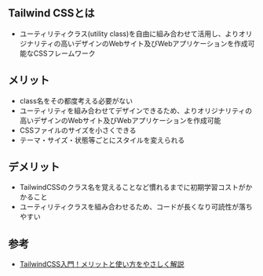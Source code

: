 ## Tailwind CSSとは
* ユーティリティクラス(utility class)を自由に組み合わせて活用し、よりオリジナリティの高いデザインのWebサイト及びWebアプリケーションを作成可能なCSSフレームワーク

## メリット
* class名をその都度考える必要がない
* ユーティリティを組み合わせてデザインできるため、よりオリジナリティの高いデザインのWebサイト及びWebアプリケーションを作成可能
* CSSファイルのサイズを小さくできる
* テーマ・サイズ・状態等ごとにスタイルを変えられる

## デメリット
* TailwindCSSのクラス名を覚えることなど慣れるまでに初期学習コストがかかること
* ユーティリティクラスを組み合わせるため、コードが長くなり可読性が落ちやすい

## 参考
* [TailwindCSS入門！メリットと使い方をやさしく解説](https://cloudsmith.co.jp/blog/frontend/2023/02/2301873.html)
